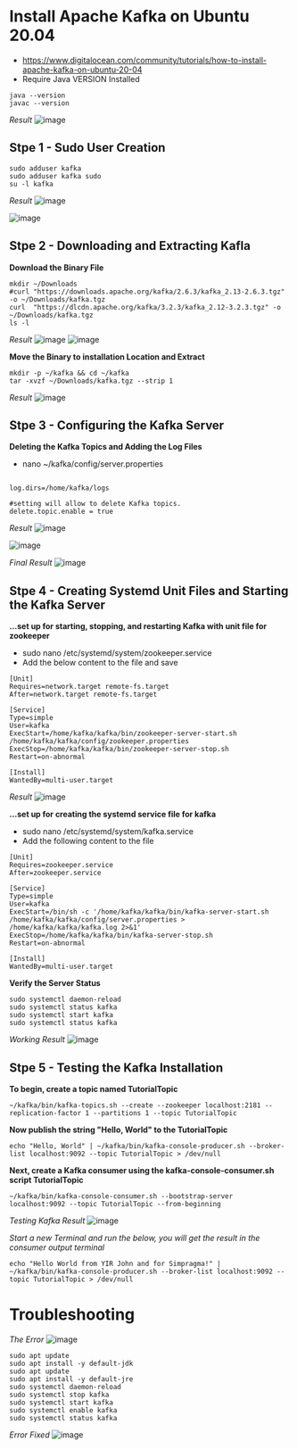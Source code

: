 # Install Apache Kafka on Ubuntu 20.04

- https://www.digitalocean.com/community/tutorials/how-to-install-apache-kafka-on-ubuntu-20-04
- Require Java VERSION Installed
```
java --version
javac --version
```
_Result_
![image](https://user-images.githubusercontent.com/111234771/209470734-a10c2052-d78b-4d88-879e-1aa6014b6846.png)

## Stpe 1 - Sudo User Creation 
```
sudo adduser kafka
sudo adduser kafka sudo
su -l kafka
```
_Result_
![image](https://user-images.githubusercontent.com/111234771/209464207-a4517cfa-511d-4604-8d71-3c662ad0d1e3.png)

![image](https://user-images.githubusercontent.com/111234771/209464319-b3417b9e-43ca-4c6c-9d93-4f8836e765f1.png)


## Stpe 2 - Downloading and Extracting Kafla
**Download the Binary File**
```
mkdir ~/Downloads
#curl "https://downloads.apache.org/kafka/2.6.3/kafka_2.13-2.6.3.tgz" -o ~/Downloads/kafka.tgz
curl  "https://dlcdn.apache.org/kafka/3.2.3/kafka_2.12-3.2.3.tgz" -o ~/Downloads/kafka.tgz
ls -l
```
_Result_
![image](https://user-images.githubusercontent.com/111234771/209465160-c2f9d25c-ff5a-4dd9-a024-3387f2983664.png)
![image](https://user-images.githubusercontent.com/111234771/209465769-62645fe4-eaff-48f5-acc8-8c9f21134e3e.png)


**Move the Binary to installation Location and Extract**
```
mkdir -p ~/kafka && cd ~/kafka
tar -xvzf ~/Downloads/kafka.tgz --strip 1
```
_Result_
![image](https://user-images.githubusercontent.com/111234771/209465832-d6e4290d-0bc2-4335-ac38-77089056d6ef.png)

## Stpe 3 - Configuring the Kafka Server
**Deleting the Kafka Topics and Adding the Log Files**
- nano ~/kafka/config/server.properties
```

log.dirs=/home/kafka/logs

#setting will allow to delete Kafka topics.
delete.topic.enable = true
```

_Result_
![image](https://user-images.githubusercontent.com/111234771/209466656-fac10fe3-9387-4d45-8725-e94d158b8345.png)

![image](https://user-images.githubusercontent.com/111234771/209466628-58392c59-5547-46d9-bd1f-36399ee934a0.png)

_Final Result_
![image](https://user-images.githubusercontent.com/111234771/209466924-a43ced86-8363-454f-bc5b-767d17ec092d.png)

## Stpe 4 - Creating Systemd Unit Files and Starting the Kafka Server
**...set up for starting, stopping, and restarting Kafka with unit file for zookeeper**
- sudo nano /etc/systemd/system/zookeeper.service
- Add the below content to the file and save
```
[Unit]
Requires=network.target remote-fs.target
After=network.target remote-fs.target

[Service]
Type=simple
User=kafka
ExecStart=/home/kafka/kafka/bin/zookeeper-server-start.sh /home/kafka/kafka/config/zookeeper.properties
ExecStop=/home/kafka/kafka/bin/zookeeper-server-stop.sh
Restart=on-abnormal

[Install]
WantedBy=multi-user.target
```
_Result_
![image](https://user-images.githubusercontent.com/111234771/209467655-756c4be1-ba50-4089-8ac3-3ee897086e8c.png)


**...set up for creating the systemd service file for kafka**
- sudo nano /etc/systemd/system/kafka.service
- Add the following content to the file
```
[Unit]
Requires=zookeeper.service
After=zookeeper.service

[Service]
Type=simple
User=kafka
ExecStart=/bin/sh -c '/home/kafka/kafka/bin/kafka-server-start.sh /home/kafka/kafka/config/server.properties > /home/kafka/kafka/kafka.log 2>&1'
ExecStop=/home/kafka/kafka/bin/kafka-server-stop.sh
Restart=on-abnormal

[Install]
WantedBy=multi-user.target
```

**Verify the Server Status**
```
sudo systemctl daemon-reload
sudo systemctl status kafka
sudo systemctl start kafka
sudo systemctl status kafka
```
_Working Result_
![image](https://user-images.githubusercontent.com/111234771/209470417-1bd0d96e-4c56-45cf-b9bc-f20cefefbe57.png)


## Stpe 5 - Testing the Kafka Installation
**To begin, create a topic named __TutorialTopic__**
```
~/kafka/bin/kafka-topics.sh --create --zookeeper localhost:2181 --replication-factor 1 --partitions 1 --topic TutorialTopic
```
**Now publish the string "Hello, World" to the __TutorialTopic__**
```
echo "Hello, World" | ~/kafka/bin/kafka-console-producer.sh --broker-list localhost:9092 --topic TutorialTopic > /dev/null
```
**Next, create a Kafka consumer using the kafka-console-consumer.sh script __TutorialTopic__**
```
~/kafka/bin/kafka-console-consumer.sh --bootstrap-server localhost:9092 --topic TutorialTopic --from-beginning
```

_Testing Kafka Result_
![image](https://user-images.githubusercontent.com/111234771/209471281-e0ede740-cc7a-44b4-a9fc-7643e18760e6.png)

_Start a new Terminal and run the below, you will get the result in the consumer output terminal_
```
echo "Hello World from YIR John and for Simpragma!" | ~/kafka/bin/kafka-console-producer.sh --broker-list localhost:9092 --topic TutorialTopic > /dev/null
```


# Troubleshooting 

_The Error_
![image](https://user-images.githubusercontent.com/111234771/209468090-6163d72c-67ee-4f6c-926d-8ab19b0f308c.png)
```
sudo apt update
sudo apt install -y default-jdk
sudo apt update
sudo apt install -y default-jre
sudo systemctl daemon-reload
sudo systemctl stop kafka
sudo systemctl start kafka
sudo systemctl enable kafka
sudo systemctl status kafka
```
_Error Fixed_
![image](https://user-images.githubusercontent.com/111234771/209470528-3fdfc2fe-89d7-48e6-ada3-94aa3fabf060.png)
